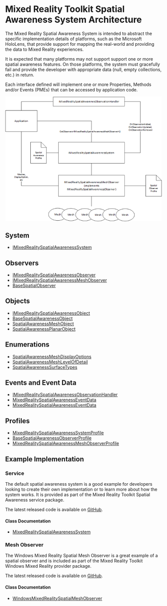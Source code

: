 # Mixed Reality Toolkit Spatial Awareness System Architecture

The Mixed Reality Spatial Awareness System is intended to abstract the specific implementation details of platforms, such as the Microsoft HoloLens, that provide support for mapping the real-world and providing the data to Mixed Reality experiences.

It is expected that many platforms may not support support one or more spatial awareness features. On those platforms, the system must gracefully fail and provide the developer with appropriate data (null, empty collections, etc.) in return.

Each interface defined will implement one or more Properties, Methods and/or Events (PMEs) that can be accessed by application code.

<img src="../../../External/ReadMeImages/SpatialAwareness/SpatialAwarenessSystemArchitecture.png">

## System

- [IMixedRealitySpatialAwarenessSystem](xref:Microsoft.MixedReality.Toolkit.SpatialAwareness.IMixedRealitySpatialAwarenessSystem)

## Observers

- [IMixedRealitySpatialAwarenessObserver](xref:Microsoft.MixedReality.Toolkit.SpatialAwareness.IMixedRealitySpatialAwarenessObserver)
- [IMixedRealitySpatialAwarenessMeshObserver](xref:Microsoft.MixedReality.Toolkit.SpatialAwareness.IMixedRealitySpatialAwarenessMeshObserver)
- [BaseSpatialObserver](xref:Microsoft.MixedReality.Toolkit.SpatialAwareness.BaseSpatialObserver)

## Objects

- [IMixedRealitySpatialAwarenessObject](xref:Microsoft.MixedReality.Toolkit.SpatialAwareness.IMixedRealitySpatialAwarenessObject)
- [BaseSpatialAwarenessObject](xref:Microsoft.MixedReality.Toolkit.SpatialAwareness.BaseSpatialAwarenessObject)
- [SpatialAwarenessMeshObject](xref:Microsoft.MixedReality.Toolkit.SpatialAwareness.SpatialAwarenessMeshObject)
- [SpatialAwarenessPlanarObject](xref:Microsoft.MixedReality.Toolkit.SpatialAwareness.SpatialAwarenessPlanarObject)


## Enumerations

- [SpatialAwarenessMeshDisplayOptions](xref:Microsoft.MixedReality.Toolkit.SpatialAwareness.SpatialAwarenessMeshDisplayOptions)
- [SpatialAwarenessMeshLevelOfDetail](xref:Microsoft.MixedReality.Toolkit.SpatialAwareness.SpatialAwarenessMeshLevelOfDetail)
- [SpatialAwarenessSurfaceTypes](xref:Microsoft.MixedReality.Toolkit.SpatialAwareness.SpatialAwarenessSurfaceTypes)


## Events and Event Data

- [IMixedRealitySpatialAwarenessObservationHandler<T>](xref:Microsoft.MixedReality.Toolkit.SpatialAwareness.IMixedRealitySpatialAwarenessObservationHandler-1)
- [MixedRealitySpatialAwarenessEventData](xref:Microsoft.MixedReality.Toolkit.SpatialAwareness.MixedRealitySpatialAwarenessEventData)
- [MixedRealitySpatialAwarenessEventData<T>](xref:Microsoft.MixedReality.Toolkit.SpatialAwareness.MixedRealitySpatialAwarenessEventData-1)

## Profiles

- [MixedRealitySpatialAwarenessSystemProfile](xref:Microsoft.MixedReality.Toolkit.SpatialAwareness.MixedRealitySpatialAwarenessSystemProfile)
- [BaseSpatialAwarenessObserverProfile](xref:Microsoft.MixedReality.Toolkit.SpatialAwareness.BaseSpatialAwarenessObserverProfile)
- [MixedRealitySpatialAwarenessMeshObserverProfile](xref:Microsoft.MixedReality.Toolkit.SpatialAwareness.MixedRealitySpatialAwarenessMeshObserverProfile)

## Example Implementation

### Service

The default spatial awareness system is a good example for developers looking to create their own implementation or to learn more about how the system works. It is provided as part of the Mixed Reality Toolkit Spatial Awareness service package. 

The latest released code is available on [GitHub](https://github.com/Microsoft/MixedRealityToolkit-Unity/blob/mrtk_release/Assets/MixedRealityToolkit.Services/SpatialAwarenessSystem/MixedRealitySpatialAwarenessSystem.cs).

#### Class Documentation

- [MixedRealitySpatialAwarenessSystem](xref:Microsoft.MixedReality.Toolkit.SpatialAwareness.MixedRealitySpatialAwarenessSystem)


### Mesh Observer

The Windows Mixed Reality Spatial Mesh Observer is a great example of a spatial  observer and is included as part of the Mixed Reality Toolkit Windows Mixed Reality provider package. 

The latest released code is available on [GitHub](https://github.com/Microsoft/MixedRealityToolkit-Unity/tree/mrtk_release/Assets/MixedRealityToolkit.Providers/WindowsMixedReality).

#### Class Documentation

- [WindowsMixedRealitySpatialMeshObserver](xref:Microsoft.MixedReality.Toolkit.WindowsMixedReality.SpatialAwareness.WindowsMixedRealitySpatialMeshObserver)
